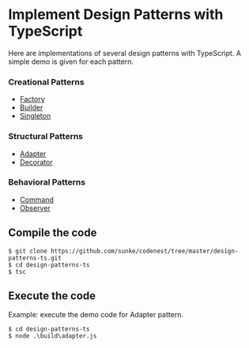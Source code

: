 # Implement Design Patterns with TypeScript #

Here are implementations of several design patterns with TypeScript. 
A simple demo is given for each pattern.

### Creational Patterns ###
* [Factory](https://github.com/sunke/codenest/blob/master/design-patterns-ts/factory.ts)
* [Builder](https://github.com/sunke/codenest/blob/master/design-patterns-ts/builder.ts)
* [Singleton](https://github.com/sunke/codenest/blob/master/design-patterns-ts/singleton.ts)

### Structural Patterns ###
* [Adapter](https://github.com/sunke/codenest/blob/master/design-patterns-ts/adapter.ts)
* [Decorator](https://github.com/sunke/codenest/blob/master/design-patterns-ts/decorator.ts)

### Behavioral Patterns ###
* [Command](https://github.com/sunke/codenest/blob/master/design-patterns-ts/command.ts)
* [Observer](https://github.com/sunke/codenest/blob/master/design-patterns-ts/observer.ts)

## Compile the code
```
$ git clone https://github.com/sunke/codenest/tree/master/design-patterns-ts.git
$ cd design-patterns-ts
$ tsc
```

## Execute the code
Example: execute the demo code for Adapter pattern.
```
$ cd design-patterns-ts
$ node .\build\adapter.js
```
